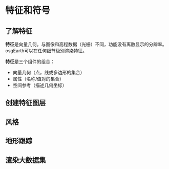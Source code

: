 # 特征和符号
## 了解特征
**特征**是向量几何。与图像和高程数据（光栅）不同，功能没有离散显示的分辨率。osgEarth可以在任何细节级别渲染特征。

**特征**是三个组件的组合：

- 向量几何（点，线或多边形的集合）
- 属性（名称/值对的集合）
- 空间参考（描述几何坐标）

## 创建特征图层


## 风格


## 地形跟踪


## 渲染大数据集
